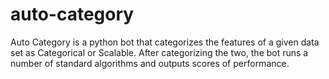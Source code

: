 # auto-category
Auto Category is a python bot that categorizes the features of a given data set as Categorical or Scalable. After categorizing the two, the bot runs a number of 
standard algorithms and outputs scores of performance.
